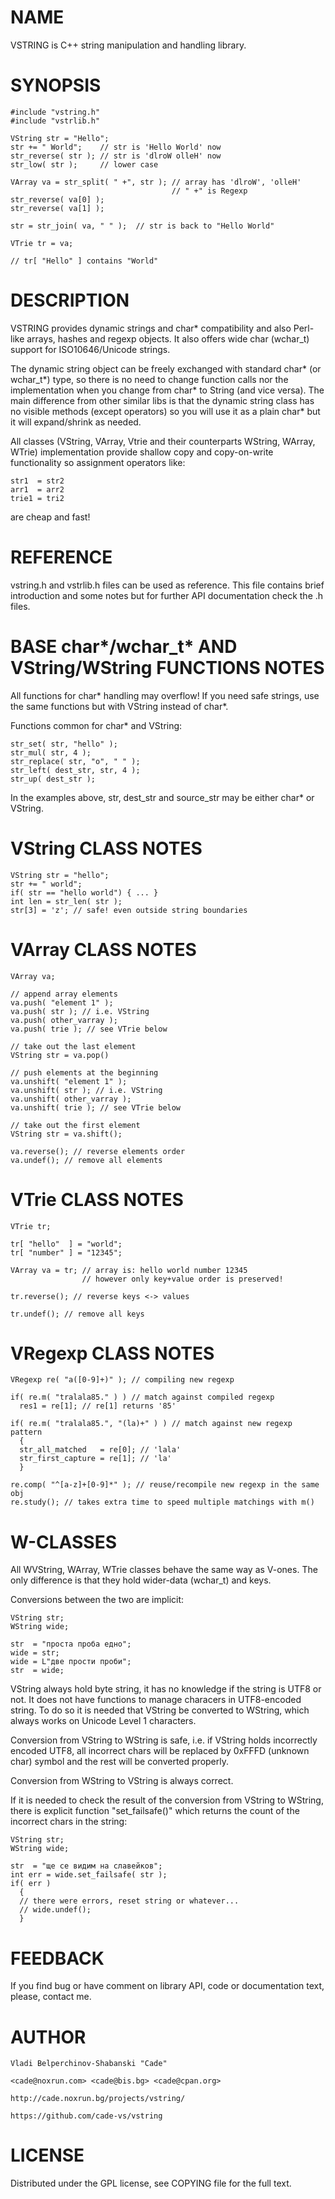 
# NAME

VSTRING is C++ string manipulation and handling library.

# SYNOPSIS

    #include "vstring.h"
    #include "vstrlib.h"

    VString str = "Hello";
    str += " World";    // str is 'Hello World' now
    str_reverse( str ); // str is 'dlroW olleH' now
    str_low( str );     // lower case

    VArray va = str_split( " +", str ); // array has 'dlroW', 'olleH'
                                        // " +" is Regexp
    str_reverse( va[0] );
    str_reverse( va[1] );

    str = str_join( va, " " );  // str is back to "Hello World"
    
    VTrie tr = va;
    
    // tr[ "Hello" ] contains "World"

# DESCRIPTION

VSTRING provides dynamic strings and char* compatibility and also 
Perl-like arrays, hashes and regexp objects. It also offers wide
char (wchar_t) support for ISO10646/Unicode strings.


The dynamic string object can be freely exchanged with
standard char* (or wchar_t*) type, so there is no need to change 
function calls nor the implementation when you change from char* 
to String (and vice versa). The main difference from other similar 
libs is that the dynamic string class has no visible methods (except 
operators) so you will use it as a plain char* but it will expand/shrink 
as needed. 

All classes (VString, VArray, Vtrie and their counterparts WString, WArray, 
WTrie) implementation provide shallow copy and copy-on-write functionality 
so assignment operators like:

    str1  = str2
    arr1  = arr2
    trie1 = tri2
  
are cheap and fast!

# REFERENCE

vstring.h and vstrlib.h files can be used as reference. This file contains
brief introduction and some notes but for further API documentation check
the .h files.

# BASE char*/wchar_t* AND VString/WString FUNCTIONS NOTES

All functions for char* handling may overflow! If you need safe strings, use
the same functions but with VString instead of char*.

Functions common for char* and VString:

    str_set( str, "hello" );
    str_mul( str, 4 );
    str_replace( str, "o", " " );
    str_left( dest_str, str, 4 );
    str_up( dest_str );

In the examples above, str, dest_str and source_str may be either char* 
or VString.

# VString CLASS NOTES

    VString str = "hello";
    str += " world";
    if( str == "hello world") { ... }
    int len = str_len( str );
    str[3] = 'z'; // safe! even outside string boundaries

# VArray CLASS NOTES

    VArray va;
    
    // append array elements
    va.push( "element 1" );
    va.push( str ); // i.e. VString
    va.push( other_varray ); 
    va.push( trie ); // see VTrie below

    // take out the last element
    VString str = va.pop()
    
    // push elements at the beginning 
    va.unshift( "element 1" );
    va.unshift( str ); // i.e. VString
    va.unshift( other_varray ); 
    va.unshift( trie ); // see VTrie below
    
    // take out the first element
    VString str = va.shift();

    va.reverse(); // reverse elements order
    va.undef(); // remove all elements

# VTrie CLASS NOTES

    VTrie tr;
    
    tr[ "hello"  ] = "world";
    tr[ "number" ] = "12345";
    
    VArray va = tr; // array is: hello world number 12345
                    // however only key+value order is preserved!

    tr.reverse(); // reverse keys <-> values
                    
    tr.undef(); // remove all keys

# VRegexp CLASS NOTES

    VRegexp re( "a([0-9]+)" ); // compiling new regexp

    if( re.m( "tralala85." ) ) // match against compiled regexp
      res1 = re[1]; // re[1] returns '85'

    if( re.m( "tralala85.", "(la)+" ) ) // match against new regexp pattern
      {
      str_all_matched   = re[0]; // 'lala'
      str_first_capture = re[1]; // 'la'
      }
      
    re.comp( "^[a-z]+[0-9]*" ); // reuse/recompile new regexp in the same obj
    re.study(); // takes extra time to speed multiple matchings with m()

# W-CLASSES

All WVString, WArray, WTrie classes behave the same way as V-ones. The only
difference is that they hold wider-data (wchar_t) and keys.

Conversions between the two are implicit:

    VString str;
    WString wide;
    
    str  = "проста проба едно";
    wide = str;
    wide = L"две прости проби";
    str  = wide;

VString always hold byte string, it has no knowledge if the string is UTF8 or
not. It does not have functions to manage characers in UTF8-encoded string.
To do so it is needed that VString be converted to WString, which always works
on Unicode Level 1 characters. 

Conversion from VString to WString is safe, i.e. if VString holds incorrectly
encoded UTF8, all incorrect chars will be replaced by 0xFFFD (unknown char)
symbol and the rest will be converted properly.

Conversion from WString to VString is always correct.

If it is needed to check the result of the conversion from VString to WString,
there is explicit function "set_failsafe()" which returns the count of the
incorrect chars in the string:

    VString str;
    WString wide;
    
    str  = "ще се видим на славейков";
    int err = wide.set_failsafe( str );
    if( err )
      {
      // there were errors, reset string or whatever...
      // wide.undef();
      }

# FEEDBACK

If you find bug or have comment on library API, code or documentation text,
please, contact me.

# AUTHOR

    Vladi Belperchinov-Shabanski "Cade" 

    <cade@noxrun.com> <cade@bis.bg> <cade@cpan.org>

    http://cade.noxrun.bg/projects/vstring/

    https://github.com/cade-vs/vstring

# LICENSE

Distributed under the GPL license, see COPYING file for the full text.

